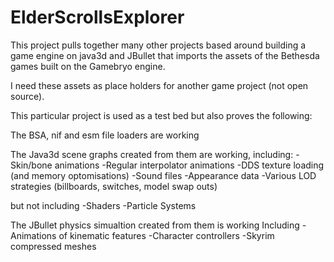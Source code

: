 ElderScrollsExplorer
====

This project pulls together many other projects based around building a game engine on java3d and JBullet that imports the assets of the Bethesda games built on the Gamebryo engine.

I need these assets as place holders for another game project (not open source).

This particular project is used as a test bed but also proves the following:

The BSA, nif and esm file loaders are working

The Java3d scene graphs created from them are working, including:
-Skin/bone animations
-Regular interpolator animations
-DDS texture loading (and memory optomisations)
-Sound files
-Appearance data
-Various LOD strategies (billboards, switches, model swap outs)

but not including
-Shaders
-Particle Systems


The JBullet physics simualtion created from them is working
Including
-Animations of kinematic features
-Character controllers
-Skyrim compressed meshes



 
